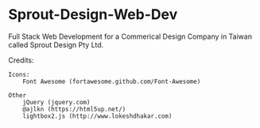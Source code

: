 # Sprout-Design-Web-Dev
Full Stack Web Development for a Commerical Design Company in Taiwan called Sprout Design Pty Ltd.


Credits:


	Icons:
		Font Awesome (fortawesome.github.com/Font-Awesome)

	Other
		jQuery (jquery.com)
		@ajlkn (https://html5up.net/)
		lightbox2.js (http://www.lokeshdhakar.com)
